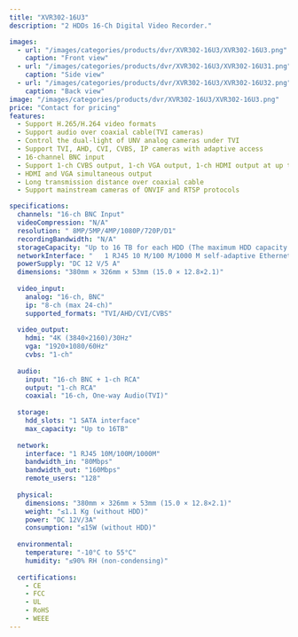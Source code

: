 ```yaml
---
title: "XVR302-16U3"
description: "2 HDDs 16-Ch Digital Video Recorder."

images:
  - url: "/images/categories/products/dvr/XVR302-16U3/XVR302-16U3.png"
    caption: "Front view"
  - url: "/images/categories/products/dvr/XVR302-16U3/XVR302-16U31.png"
    caption: "Side view"
  - url: "/images/categories/products/dvr/XVR302-16U3/XVR302-16U32.png"
    caption: "Back view"
image: "/images/categories/products/dvr/XVR302-16U3/XVR302-16U3.png"
price: "Contact for pricing"
features:
  - Support H.265/H.264 video formats
  - Support audio over coaxial cable(TVI cameras)
  - Control the dual-light of UNV analog cameras under TVI
  - Support TVI, AHD, CVI, CVBS, IP cameras with adaptive access
  - 16-channel BNC input
  - Support 1-ch CVBS output, 1-ch VGA output, 1-ch HDMI output at up to 4K(3840 x 2160)
  - HDMI and VGA simultaneous output
  - Long transmission distance over coaxial cable
  - Support mainstream cameras of ONVIF and RTSP protocols

specifications:
  channels: "16-ch BNC Input"
  videoCompression: "N/A"
  resolution: "	8MP/5MP/4MP/1080P/720P/D1"
  recordingBandwidth: "N/A"
  storageCapacity: "Up to 16 TB for each HDD (The maximum HDD capacity varies with environment temperature)"
  networkInterface: "	1 RJ45 10 M/100 M/1000 M self-adaptive Ethernet Interface"
  powerSupply: "DC 12 V/5 A"
  dimensions: "380mm × 326mm × 53mm (15.0 × 12.8×2.1)"
  
  video_input:
    analog: "16-ch, BNC"
    ip: "8-ch (max 24-ch)"
    supported_formats: "TVI/AHD/CVI/CVBS"
  
  video_output:
    hdmi: "4K (3840×2160)/30Hz"
    vga: "1920×1080/60Hz"
    cvbs: "1-ch"
  
  audio:
    input: "16-ch BNC + 1-ch RCA"
    output: "1-ch RCA"
    coaxial: "16-ch, One-way Audio(TVI)"
  
  storage:
    hdd_slots: "1 SATA interface"
    max_capacity: "Up to 16TB"
  
  network:
    interface: "1 RJ45 10M/100M/1000M"
    bandwidth_in: "80Mbps"
    bandwidth_out: "160Mbps"
    remote_users: "128"
  
  physical:
    dimensions: "380mm × 326mm × 53mm (15.0 × 12.8×2.1)"
    weight: "≤1.1 Kg (without HDD)"
    power: "DC 12V/3A"
    consumption: "≤15W (without HDD)"
  
  environmental:
    temperature: "-10°C to 55°C"
    humidity: "≤90% RH (non-condensing)"
  
  certifications:
    - CE
    - FCC
    - UL
    - RoHS
    - WEEE
---
```

